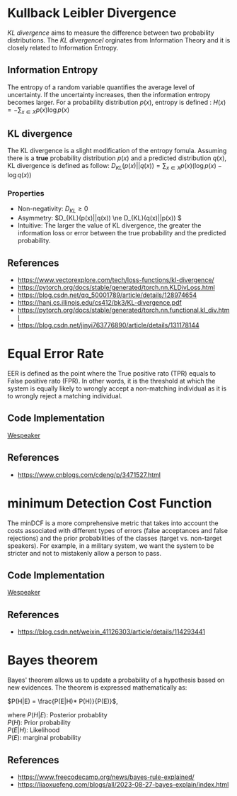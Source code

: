 # Kullback Leibler Divergence

*KL divergence* aims to measure the difference between two probability distributions.
The *KL divergencel* orginates from Information Theory and it is closely related to Information Entropy. 

## Information Entropy 
The entropy of a random variable quantifies the average level of uncertainty.  If the uncertainty increases, then the information entropy becomes larger. For a probability distribution $p(x)$, entropy is defined : 
$H(x) = -\sum_{x \in X} p(x) \log p(x)$

## KL divergence 
The KL divergence is a slight modification of the entropy fomula. Assuming there is a **true** probability distribution $p(x)$ and a predicted distribution $q(x)$, KL divergence is defined as follow: 
$D_{KL}(p(x)||q(x)) = \sum_{x \in X}  p(x) (\log p(x) - \log q(x))$

### Properties

* Non-negativity: $D_{KL} \ge 0$ 
* Asymmetry: $D_{KL}(p(x)||q(x)) \ne D_{KL}(q(x)||p(x)) $
* Intuitive: The larger the value of KL divergence, the greater the information loss or error between the true probability and the predicted probability.  




## References 
* https://www.vectorexplore.com/tech/loss-functions/kl-divergence/ 
* https://pytorch.org/docs/stable/generated/torch.nn.KLDivLoss.html
* https://blog.csdn.net/qq_50001789/article/details/128974654
* https://hanj.cs.illinois.edu/cs412/bk3/KL-divergence.pdf
* https://pytorch.org/docs/stable/generated/torch.nn.functional.kl_div.html 
* https://blog.csdn.net/jinyi763776890/article/details/131178144


# Equal Error Rate

EER is defined as the point where the True positive rato (TPR) equals to False positive rato (FPR). 
In other words, it is the threshold at which the system is equally likely to wrongly accept a non-matching individual as it is to wrongly reject a matching individual. 


## Code Implementation 
[Wespeaker](https://github.com/wenet-e2e/wespeaker/blob/master/wespeaker/utils/score_metrics.py#L79)

## References
* https://www.cnblogs.com/cdeng/p/3471527.html 

# minimum Detection Cost Function
The minDCF is a more comprehensive metric that takes into account the costs associated with different types of errors (false acceptances and false rejections) and the prior probabilities of the classes (target vs. non-target speakers).
For example, in a military system, we want the system to be stricter and not to mistakenly allow a person to pass.


## Code Implementation 
[Wespeaker](https://github.com/wenet-e2e/wespeaker/blob/master/wespeaker/utils/score_metrics.py#L96)

## References 
* https://blog.csdn.net/weixin_41126303/article/details/114293441 



# Bayes theorem 
Bayes' theorem allows us to update a probability of a hypothesis based on new evidences. 
The theorem is expressed mathematically as:

$P(H|E) = \frac{P(E|H)* P(H)}{P(E)}$,

where  $P(H|E)$: Posterior probablity  
$P(H)$: Prior probability  
$P(E|H)$: Likelihood  
$P(E)$: marginal probability


## References 
* https://www.freecodecamp.org/news/bayes-rule-explained/
* https://liaoxuefeng.com/blogs/all/2023-08-27-bayes-explain/index.html 